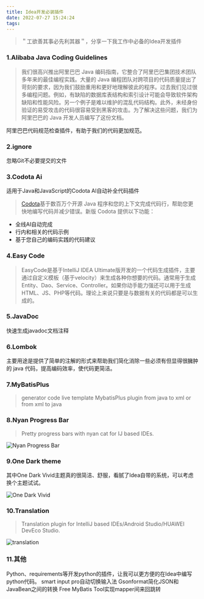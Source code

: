 ```yaml
---
title: Idea开发必装插件
date: 2022-07-27 15:24:24
tags:
---
```


> ＂工欲善其事必先利其器＂，分享一下我工作中必备的Idea开发插件

### 1.Alibaba Java Coding Guidelines

> 我们很高兴推出阿里巴巴 Java 编码指南，它整合了阿里巴巴集团技术团队多年来的最佳编程实践。大量的 Java 编程团队对跨项目的代码质量提出了苛刻的要求，因为我们鼓励重用和更好地理解彼此的程序。过去我们见过很多编程问题。例如，有缺陷的数据库表结构和索引设计可能会导致软件架构缺陷和性能风险。另一个例子是难以维护的混乱代码结构。此外，未经身份验证的易受攻击的代码很容易受到黑客的攻击。为了解决这些问题，我们为阿里巴巴的 Java 开发人员编写了这份文档。

阿里巴巴代码规范检查插件，有助于我们的代码更加规范。

### 2.ignore

忽略Git不必要提交的文件

### 3.Codota Ai

适用于Java和JavaScript的Codota AI自动补全代码插件

>[Codota](https://www.codota.com/)基于数百万个开源 Java 程序和您的上下文完成代码行，帮助您更快地编写代码并减少错误。新版 Codota 提供以下功能：

- 全线AI自动完成
- 行内和相关的代码示例
- 基于您自己的编码实践的代码建议

### 4.Easy Code

>EasyCode是基于IntelliJ IDEA Ultimate版开发的一个代码生成插件，主要通过自定义模板（基于velocity）来生成各种你想要的代码。通常用于生成Entity、Dao、Service、Controller。如果你动手能力强还可以用于生成HTML、JS、PHP等代码。理论上来说只要是与数据有关的代码都是可以生成的。

### 5.JavaDoc

快速生成javadoc文档注释

### 6.Lombok

主要用途是提供了简单的注解的形式来帮助我们简化消除一些必须有但显得很臃肿的 java 代码，提高编码效率，使代码更简洁。

### 7.MyBatisPlus

>generator code
>live template
>MybatisPlus plugin from java to xml or from xml to java

### 8.Nyan Progress Bar

> Pretty progress bars with nyan cat for IJ based IDEs.

![Nyan Progress Bar](https://ruiyeclub.oss-cn-shenzhen.aliyuncs.com/picgo/image-20220727142237704.png)

### 9.One Dark theme

其中One Dark Vivid主题真的很简洁、舒服，看腻了Idea自带的系统，可以考虑换个主题试试。

![One Dark Vivid](https://ruiyeclub.oss-cn-shenzhen.aliyuncs.com/picgo/image-20220727143552405.png)

### 10.Translation

> Translation plugin for IntelliJ based IDEs/Android Studio/HUAWEI DevEco Studio.

![translation](https://ruiyeclub.oss-cn-shenzhen.aliyuncs.com/picgo/68747470733a2f2f63646e2e6a7364656c6976722e6e65742f67682f596969477578696e672f5472616e736c6174696f6e506c7567696e406d61737465722f696d616765732f73637265656e73686f74732e676966.gif)

### 11.其他

Python、requirements等开发python的插件，让我可以更方便的在Idea中编写python代码。
smart input pro自动切换输入法
Gsonformat简化JSON和JavaBean之间的转换
Free MyBatis Tool实现mapper间来回跳转
